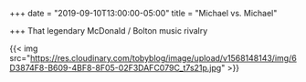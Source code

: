 +++
date = "2019-09-10T13:00:00-05:00"
title = "Michael vs. Michael"

+++
That legendary McDonald / Bolton music rivalry

{{< img src="https://res.cloudinary.com/tobyblog/image/upload/v1568148143/img/6D3874F8-B609-4BF8-8F05-02F3DAFC079C_t7s21p.jpg" >}}